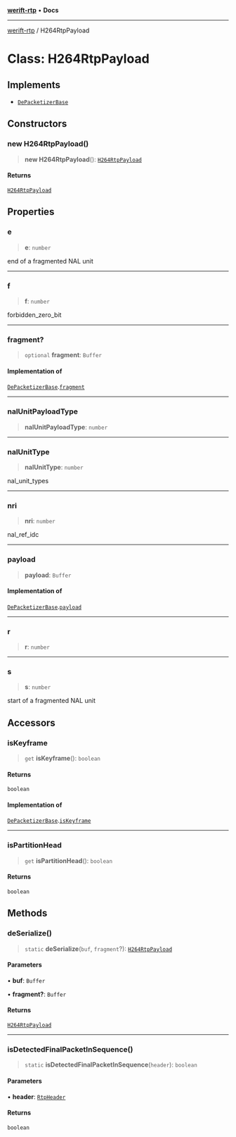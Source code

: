 [**werift-rtp**](../README.md) • **Docs**

***

[werift-rtp](../globals.md) / H264RtpPayload

# Class: H264RtpPayload

## Implements

- [`DePacketizerBase`](DePacketizerBase.md)

## Constructors

### new H264RtpPayload()

> **new H264RtpPayload**(): [`H264RtpPayload`](H264RtpPayload.md)

#### Returns

[`H264RtpPayload`](H264RtpPayload.md)

## Properties

### e

> **e**: `number`

end of a fragmented NAL unit

***

### f

> **f**: `number`

forbidden_zero_bit

***

### fragment?

> `optional` **fragment**: `Buffer`

#### Implementation of

[`DePacketizerBase`](DePacketizerBase.md).[`fragment`](DePacketizerBase.md#fragment)

***

### nalUnitPayloadType

> **nalUnitPayloadType**: `number`

***

### nalUnitType

> **nalUnitType**: `number`

nal_unit_types

***

### nri

> **nri**: `number`

nal_ref_idc

***

### payload

> **payload**: `Buffer`

#### Implementation of

[`DePacketizerBase`](DePacketizerBase.md).[`payload`](DePacketizerBase.md#payload)

***

### r

> **r**: `number`

***

### s

> **s**: `number`

start of a fragmented NAL unit

## Accessors

### isKeyframe

> `get` **isKeyframe**(): `boolean`

#### Returns

`boolean`

#### Implementation of

[`DePacketizerBase`](DePacketizerBase.md).[`isKeyframe`](DePacketizerBase.md#iskeyframe)

***

### isPartitionHead

> `get` **isPartitionHead**(): `boolean`

#### Returns

`boolean`

## Methods

### deSerialize()

> `static` **deSerialize**(`buf`, `fragment`?): [`H264RtpPayload`](H264RtpPayload.md)

#### Parameters

• **buf**: `Buffer`

• **fragment?**: `Buffer`

#### Returns

[`H264RtpPayload`](H264RtpPayload.md)

***

### isDetectedFinalPacketInSequence()

> `static` **isDetectedFinalPacketInSequence**(`header`): `boolean`

#### Parameters

• **header**: [`RtpHeader`](RtpHeader.md)

#### Returns

`boolean`
